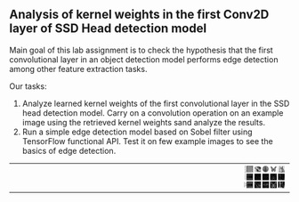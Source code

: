 <h2>Analysis of kernel weights in the first Conv2D layer of SSD Head detection model</h2>

Main goal of this lab assignment is to check the hypothesis that the first convolutional layer in an object detection model performs edge detection among other feature extraction tasks.

Our tasks:
1. Analyze learned kernel weights of the first convolutional layer in the SSD head detection model. Carry on a convolution operation on an example image using the retrieved kernel weights sand analyze the results.
2. Run a simple edge detection model based on Sobel filter using TensorFlow functional API. Test it on few example images to see the basics of edge detection.

<table>
  <tr>
        <th width="400px>Fig 1. Kernel weights of the first convolutional layer in the SSD head detection model</th>
        <th>Fig 2. Result of Sobel filtering without and with threshold (Sobel binary filtering)</th>
  </tr>
  <tr>
    <td>
        <img src="Lab_2_1.png" width="400px"/>
    </td>
    <td>
        <img src="Lab_2_2.png" width="550px">
    </td>
  </tr>
</table>
